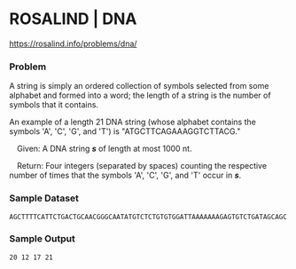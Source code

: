 # ROSALIND | DNA
https://rosalind.info/problems/dna/

### Problem


A string is simply an ordered collection of symbols selected from some alphabet and formed into a word; the length of a string is the number of symbols that it contains.

An example of a length 21 DNA string (whose alphabet contains the symbols 'A', 'C', 'G', and 'T') is "ATGCTTCAGAAAGGTCTTACG."

&emsp;Given: A DNA string ***s*** of length at most 1000 nt.

&emsp;Return: Four integers (separated by spaces) counting the respective number of times that the symbols 'A', 'C', 'G', and 'T' occur in ***s***.

### Sample Dataset
`AGCTTTTCATTCTGACTGCAACGGGCAATATGTCTCTGTGTGGATTAAAAAAAGAGTGTCTGATAGCAGC`

### Sample Output
`20 12 17 21`
